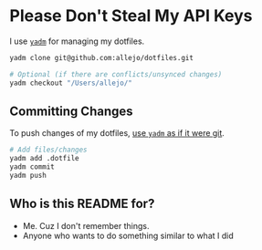# Please Don't Steal My API Keys

I use [`yadm`](https://github.com/TheLocehiliosan/yadm) for managing my dotfiles.

```bash
yadm clone git@github.com:allejo/dotfiles.git

# Optional (if there are conflicts/unsynced changes)
yadm checkout "/Users/allejo/"
```

## Committing Changes

To push changes of my dotfiles, [use `yadm` as if it were git](https://github.com/TheLocehiliosan/yadm#a-very-quick-tour).

```bash
# Add files/changes
yadm add .dotfile
yadm commit
yadm push
```

## Who is this README for?

- Me. Cuz I don't remember things.
- Anyone who wants to do something similar to what I did
